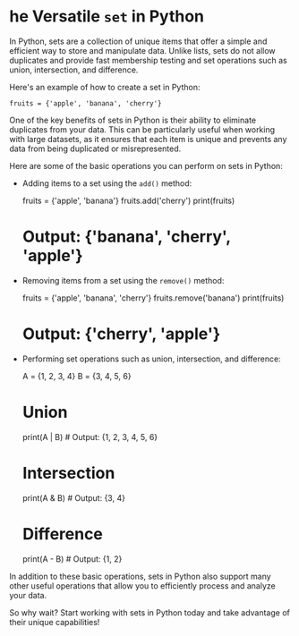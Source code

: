 # he Versatile `set` in Python

In Python, sets are a collection of unique items that offer a simple and efficient way to store and manipulate data. Unlike lists, sets do not allow duplicates and provide fast membership testing and set operations such as union, intersection, and difference.

Here's an example of how to create a set in Python:

    fruits = {'apple', 'banana', 'cherry'}

One of the key benefits of sets in Python is their ability to eliminate duplicates from your data. This can be particularly useful when working with large datasets, as it ensures that each item is unique and prevents any data from being duplicated or misrepresented.

Here are some of the basic operations you can perform on sets in Python:

* Adding items to a set using the `add()` method:

    fruits = {'apple', 'banana'}
    fruits.add('cherry')
    print(fruits)
    # Output: {'banana', 'cherry', 'apple'}

* Removing items from a set using the `remove()` method:

    fruits = {'apple', 'banana', 'cherry'}
    fruits.remove('banana')
    print(fruits)
    # Output: {'cherry', 'apple'}

* Performing set operations such as union, intersection, and difference:

    A = {1, 2, 3, 4}
    B = {3, 4, 5, 6}

    # Union
    print(A | B) # Output: {1, 2, 3, 4, 5, 6}

    # Intersection
    print(A & B) # Output: {3, 4}

    # Difference
    print(A - B) # Output: {1, 2}

In addition to these basic operations, sets in Python also support many other useful operations that allow you to efficiently process and analyze your data.

So why wait? Start working with sets in Python today and take advantage of their unique capabilities!
